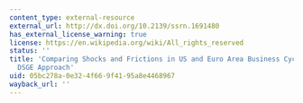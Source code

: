 ```yaml
---
content_type: external-resource
external_url: http://dx.doi.org/10.2139/ssrn.1691480
has_external_license_warning: true
license: https://en.wikipedia.org/wiki/All_rights_reserved
status: ''
title: 'Comparing Shocks and Frictions in US and Euro Area Business Cycles: A Bayesian
  DSGE Approach'
uid: 05bc278a-0e32-4f66-9f41-95a8e4468967
wayback_url: ''
---
```

